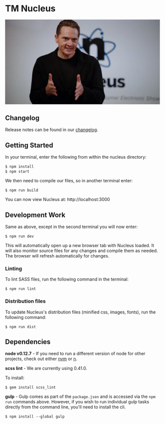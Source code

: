 # TM Nucleus

![alt tag](nucleus.jpg)

## Changelog
Release notes can be found in our [changelog](CHANGELOG.md).

## Getting Started
In your terminal, enter the following from within the nucleus directory:

```
$ npm install
$ npm start
```

We then need to compile our files, so in another terminal enter:

```
$ npm run build
```
You can now view Nucleus at: http://localhost:3000

## Development Work
Same as above, except in the second terminal you will now enter:

```
$ npm run dev
```

This will automatically open up a new browser tab with Nucleus loaded. It will also monitor source files for any changes and compile them as needed. The browser will refresh automatically for changes.

### Linting
To lint SASS files, run the following command in the terminal:

```
$ npm run lint
```

### Distribution files
To update Nucleus's distribution files (minified css, images, fonts), run the following command:

```
$ npm run dist
```

## Dependencies
**node v0.12.7** - If you need to run a different version of node for other projects, check out either [nvm](https://www.npmjs.com/package/nvm) or [n](https://github.com/tj/n).

**scss lint** - We are currently using 0.41.0.

To install:

```
$ gem install scss_lint
```

**gulp** - Gulp comes as part of the `package.json` and is accessed via the `npm run` commands above. However, if you wish to run individual gulp tasks directly from the command line, you'll need to install the cli.

```
$ npm install --global gulp
```
